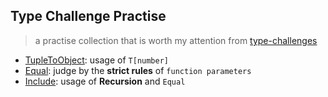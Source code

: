 ## Type Challenge Practise

> a practise collection that is worth my attention from [type-challenges](https://github.com/type-challenges/type-challenges)

- [TupleToObject](tuple-to-object.ts): usage of `T[number]`
- [Equal](euqal.ts): judge by the **strict rules** of `function parameters`
- [Include](include.ts): usage of **Recursion** and `Equal`